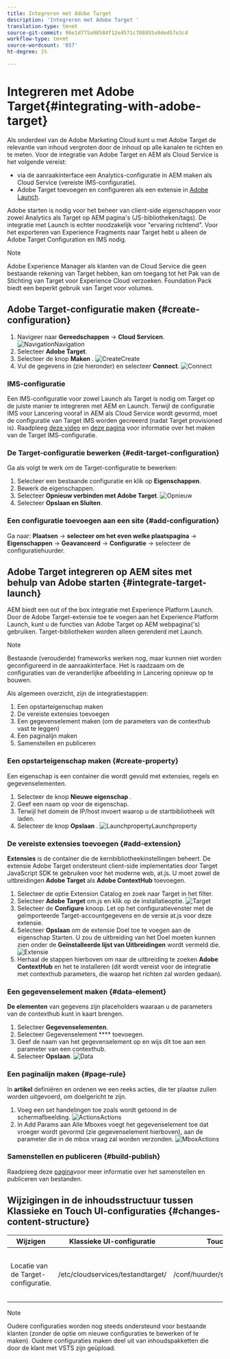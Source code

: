 ```yaml
---
title: Integreren met Adobe Target
description: 'Integreren met Adobe Target '
translation-type: tm+mt
source-git-commit: 96e1d775a98584f12e4571c708955a9ded57e3c4
workflow-type: tm+mt
source-wordcount: '857'
ht-degree: 1%

---
```



# Integreren met Adobe Target{#integrating-with-adobe-target}

Als onderdeel van de Adobe Marketing Cloud kunt u met Adobe Target de relevantie van inhoud vergroten door de inhoud op alle kanalen te richten en te meten. Voor de integratie van Adobe Target en AEM als Cloud Service is het volgende vereist:

* via de aanraakinterface een Analytics-configuratie in AEM maken als Cloud Service (vereiste IMS-configuratie).
* Adobe Target toevoegen en configureren als een extensie in [Adobe Launch](https://docs.adobe.com/content/help/en/launch/using/intro/get-started/quick-start.html).

Adobe starten is nodig voor het beheer van client-side eigenschappen voor zowel Analytics als Target op AEM pagina&#39;s (JS-bibliotheken/tags). De integratie met Launch is echter noodzakelijk voor &quot;ervaring richtend&quot;. Voor het exporteren van Experience Fragments naar Target hebt u alleen de Adobe Target Configuration en IMS nodig.

>[!NOTE]
>
>Adobe Experience Manager als klanten van de Cloud Service die geen bestaande rekening van Target hebben, kan om toegang tot het Pak van de Stichting van Target voor Experience Cloud verzoeken. Foundation Pack biedt een beperkt gebruik van Target voor volumes.

## Adobe Target-configuratie maken {#create-configuration}

1. Navigeer naar **Gereedschappen** → **Cloud Servicen**.
   ![](assets/cloudservice1.png "NavigationNavigation")
2. Selecteer **Adobe Target**.
3. Selecteer de knop **Maken** .
   ![](assets/tenant1.png "CreateCreate")
4. Vul de gegevens in (zie hieronder) en selecteer **Connect**.
   ![](assets/open_screen1.png "Connect")

### IMS-configuratie

Een IMS-configuratie voor zowel Launch als Target is nodig om Target op de juiste manier te integreren met AEM en Launch. Terwijl de configuratie IMS voor Lancering vooraf in AEM als Cloud Service wordt gevormd, moet de configuratie van Target IMS worden gecreeerd (nadat Target provisioned is). Raadpleeg [deze video](https://helpx.adobe.com/experience-manager/kt/sites/using/aem-sites-target-standard-technical-video-understand.html) en [deze pagina](https://docs.adobe.com/content/help/en/experience-manager-65/administering/integration/integration-ims-adobe-io.html) voor informatie over het maken van de Target IMS-configuratie.

### De Target-configuratie bewerken {#edit-target-configuration}

Ga als volgt te werk om de Target-configuratie te bewerken:

1. Selecteer een bestaande configuratie en klik op **Eigenschappen**.
2. Bewerk de eigenschappen.
3. Selecteer **Opnieuw verbinden met Adobe Target**.
   ![Opnieuw](assets/edit_config_page1.png "verbindenOpnieuw verbinden")
4. Selecteer **Opslaan en Sluiten**.

### Een configuratie toevoegen aan een site {#add-configuration}

Ga naar: **Plaatsen** → **selecteer om het even welke plaatspagina** → **Eigenschappen** → **Geavanceerd** → **Configuratie** → selecteer de configuratiehuurder.

## Adobe Target integreren op AEM sites met behulp van Adobe starten {#integrate-target-launch}

AEM biedt een out of the box integratie met Experience Platform Launch. Door de Adobe Target-extensie toe te voegen aan het Experience Platform Launch, kunt u de functies van Adobe Target op AEM webpagina(&#39;s) gebruiken. Target-bibliotheken worden alleen gerenderd met Launch.

>[!NOTE]
>
>Bestaande (verouderde) frameworks werken nog, maar kunnen niet worden geconfigureerd in de aanraakinterface. Het is raadzaam om de configuraties van de veranderlijke afbeelding in Lancering opnieuw op te bouwen.

Als algemeen overzicht, zijn de integratiestappen:

1. Een opstarteigenschap maken
2. De vereiste extensies toevoegen
3. Een gegevenselement maken (om de parameters van de contexthub vast te leggen)
4. Een paginalijn maken
5. Samenstellen en publiceren

### Een opstarteigenschap maken {#create-property}

Een eigenschap is een container die wordt gevuld met extensies, regels en gegevenselementen.

1. Selecteer de knop **Nieuwe eigenschap** .
2. Geef een naam op voor de eigenschap.
3. Terwijl het domein de IP/host invoert waarop u de startbibliotheek wilt laden.
4. Selecteer de knop **Opslaan** .
   ![](assets/properties_newproperty1.png "LaunchpropertyLaunchproperty")

### De vereiste extensies toevoegen {#add-extension}

**Extensies** is de container die de kernbibliotheekinstellingen beheert. De extensie Adobe Target ondersteunt client-side implementaties door Target JavaScript SDK te gebruiken voor het moderne web, at.js. U moet zowel de uitbreidingen **Adobe Target** als **Adobe ContextHub** toevoegen.

1. Selecteer de optie Extension Catalog en zoek naar Target in het filter.
2. Selecteer **Adobe Target** om.js en klik op de installatieoptie.
   ![Target](assets/search_ext1.png "SearchTarget Search")
3. Selecteer de **Configure** knoop. Let op het configuratievenster met de geïmporteerde Target-accountgegevens en de versie at.js voor deze extensie.
4. Selecteer **Opslaan** om de extensie Doel toe te voegen aan de eigenschap Starten. U zou de uitbreiding van het Doel moeten kunnen zien onder de **Geïnstalleerde lijst van Uitbreidingen** wordt vermeld die.
   ![Extensie](assets/configure_extension1.png "opslaan")
5. Herhaal de stappen hierboven om naar de uitbreiding te zoeken **Adobe ContextHub** en het te installeren (dit wordt vereist voor de integratie met contexthub parameters, die waarop het richten zal worden gedaan).

### Een gegevenselement maken {#data-element}

**De elementen** van gegevens zijn placeholders waaraan u de parameters van de contexthub kunt in kaart brengen.

1. Selecteer **Gegevenselementen**.
2. Selecteer Gegevenselement **** toevoegen.
3. Geef de naam van het gegevenselement op en wijs dit toe aan een parameter van een contexthub.
4. Selecteer **Opslaan**.
   ![Data](assets/data_elem1.png "ElementData")

### Een paginalijn maken {#page-rule}

In **artikel** definiëren en ordenen we een reeks acties, die ter plaatse zullen worden uitgevoerd, om doelgericht te zijn.

1. Voeg een set handelingen toe zoals wordt getoond in de schermafbeelding.
   ![](assets/rules1.png "ActionsActions")
2. In Add Params aan Alle Mboxes voegt het gegevenselement toe dat vroeger wordt gevormd (zie gegevenselement hierboven), aan de parameter die in de mbox vraag zal worden verzonden.
   ![](assets/map_data1.png "MboxActions")

### Samenstellen en publiceren {#build-publish}

Raadpleeg deze [pagina](https://docs.adobe.com/content/help/en/experience-manager-learn/aem-target-tutorial/aem-target-implementation/using-launch-adobe-io.html)voor meer informatie over het samenstellen en publiceren van bestanden.

## Wijzigingen in de inhoudsstructuur tussen Klassieke en Touch UI-configuraties {#changes-content-structure}

| **Wijzigen** | **Klassieke UI-configuratie** | **Touch UI-configuratie** | **Gevolgen** |
|---|---|---|---|
| Locatie van de Target-configuratie. | /etc/cloudservices/testandtarget/ | /conf/huurder/settings/cloudservices/target | Eerder waren de veelvoudige configuraties aanwezig onder /etc/cloudservices/testandtarget maar nu zal één enkele configuratie onder een huurder aanwezig zijn. |

>[!NOTE]
>
>Oudere configuraties worden nog steeds ondersteund voor bestaande klanten (zonder de optie om nieuwe configuraties te bewerken of te maken). Oudere configuraties maken deel uit van inhoudspakketten die door de klant met VSTS zijn geüpload.
